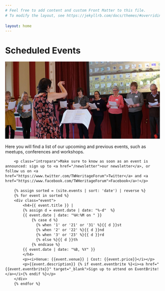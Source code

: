 ```yaml
---
# Feel free to add content and custom Front Matter to this file.
# To modify the layout, see https://jekyllrb.com/docs/themes/#overriding-theme-defaults

layout: home
---
```


<div class="parallax-container">
    <div class="parallax">
    <h1 class="parallax-header">Scheduled Events</h1>
    <img src="/assets/img/events.webp">    
    </div>
</div>

<div class="content-body">
        <p class="intropara">Here you will find a list of our upcoming and previous events, such as meetups, conferences and workshops.</p>

        <p class="intropara">Make sure to know as soon as an event is announced: sign up to <a href="/newsletter">our newsletter</a>, or follow us on <a href="https://www.twitter.com/TWHeritageForum">Twitter</a> and <a href="https://www.facebook.com/TWHeritageForum">Facebook</a>!</p>
        
        {% assign sorted = (site.events | sort: 'date') | reverse %}
        {% for event in sorted %}
        <div class="event">
            <h4>{{ event.title }} | 
            {% assign d = event.date | date: "%-d"  %}
            {{ event.date | date: "%H:%M on " }}
                {% case d %}
                  {% when '1' or '21' or '31' %}{{ d }}st
                  {% when '2' or '22' %}{{ d }}nd
                  {% when '3' or '23' %}{{ d }}rd
                  {% else %}{{ d }}th
                {% endcase %}
            {{ event.date | date: "%B, %Y" }}
            </h4>
            <p><i>Venue: {{event.venue}} | Cost: {{event.price}}</i></p>
            <p>{{event.description}} {% if event.eventbrite %}<i><a href="{{event.eventbrite}}" target="_blank">Sign up to attend on EventBrite!</a></i>{% endif %}</p>
        </div>
        {% endfor %}
</div>